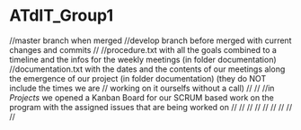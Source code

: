 # ATdIT_Group1

//master branch when merged
//develop branch before merged with current changes and commits
//
//procedure.txt with all the goals combined to a timeline and the infos for the weekly meetings (in folder documentation)
//documentation.txt with the dates and the contents of our meetings along the emergence of our project (in folder documentation) (they do NOT include the times we are   //                                                                                                                                working on it ourselfs without a call)
//
//
//in *Projects* we opened a Kanban Board for our SCRUM based work on the program with the assigned issues that are being worked on
//
//
//
//
//
//
//
//
//
